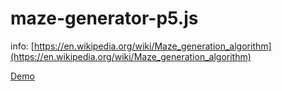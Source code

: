 # maze-generator-p5.js

info: [https://en.wikipedia.org/wiki/Maze_generation_algorithm](https://en.wikipedia.org/wiki/Maze_generation_algorithm)

[Demo](https://nerconer.github.io/maze-generator-p5.js/)